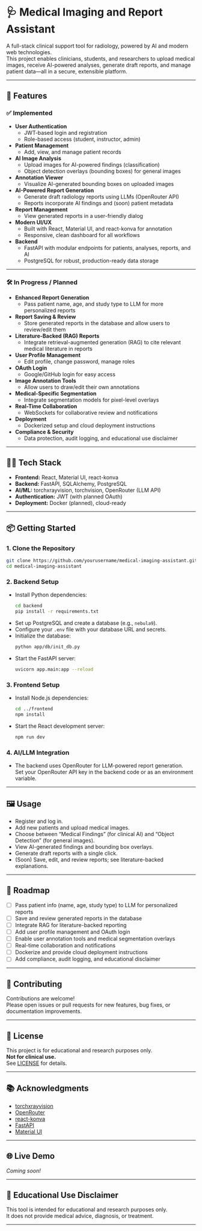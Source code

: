 # 🩺 Medical Imaging and Report Assistant

A full-stack clinical support tool for radiology, powered by AI and modern web technologies.  
This project enables clinicians, students, and researchers to upload medical images, receive AI-powered analyses, generate draft reports, and manage patient data—all in a secure, extensible platform.

---

## 🚀 Features

### ✅ Implemented

- **User Authentication**
  - JWT-based login and registration
  - Role-based access (student, instructor, admin)
- **Patient Management**
  - Add, view, and manage patient records
- **AI Image Analysis**
  - Upload images for AI-powered findings (classification)
  - Object detection overlays (bounding boxes) for general images
- **Annotation Viewer**
  - Visualize AI-generated bounding boxes on uploaded images
- **AI-Powered Report Generation**
  - Generate draft radiology reports using LLMs (OpenRouter API)
  - Reports incorporate AI findings and (soon) patient metadata
- **Report Management**
  - View generated reports in a user-friendly dialog
- **Modern UI/UX**
  - Built with React, Material UI, and react-konva for annotation
  - Responsive, clean dashboard for all workflows
- **Backend**
  - FastAPI with modular endpoints for patients, analyses, reports, and AI
  - PostgreSQL for robust, production-ready data storage

---

### 🛠️ In Progress / Planned

- **Enhanced Report Generation**
  - Pass patient name, age, and study type to LLM for more personalized reports
- **Report Saving & Review**
  - Store generated reports in the database and allow users to review/edit them
- **Literature-Backed (RAG) Reports**
  - Integrate retrieval-augmented generation (RAG) to cite relevant medical literature in reports
- **User Profile Management**
  - Edit profile, change password, manage roles
- **OAuth Login**
  - Google/GitHub login for easy access
- **Image Annotation Tools**
  - Allow users to draw/edit their own annotations
- **Medical-Specific Segmentation**
  - Integrate segmentation models for pixel-level overlays
- **Real-Time Collaboration**
  - WebSockets for collaborative review and notifications
- **Deployment**
  - Dockerized setup and cloud deployment instructions
- **Compliance & Security**
  - Data protection, audit logging, and educational use disclaimer

---

## 🧑‍💻 Tech Stack

- **Frontend:** React, Material UI, react-konva
- **Backend:** FastAPI, SQLAlchemy, PostgreSQL
- **AI/ML:** torchxrayvision, torchvision, OpenRouter (LLM API)
- **Authentication:** JWT (with planned OAuth)
- **Deployment:** Docker (planned), cloud-ready

---

## 📦 Getting Started

### 1. **Clone the Repository**
```bash
git clone https://github.com/yourusername/medical-imaging-assistant.git
cd medical-imaging-assistant
```

### 2. **Backend Setup**
- Install Python dependencies:
  ```bash
  cd backend
  pip install -r requirements.txt
  ```
- Set up PostgreSQL and create a database (e.g., `nebula9`).
- Configure your `.env` file with your database URL and secrets.
- Initialize the database:
  ```bash
  python app/db/init_db.py
  ```
- Start the FastAPI server:
  ```bash
  uvicorn app.main:app --reload
  ```

### 3. **Frontend Setup**
- Install Node.js dependencies:
  ```bash
  cd ../frontend
  npm install
  ```
- Start the React development server:
  ```bash
  npm run dev
  ```

### 4. **AI/LLM Integration**
- The backend uses OpenRouter for LLM-powered report generation.  
  Set your OpenRouter API key in the backend code or as an environment variable.

---

## 🖼️ Usage

- Register and log in.
- Add new patients and upload medical images.
- Choose between “Medical Findings” (for clinical AI) and “Object Detection” (for general images).
- View AI-generated findings and bounding box overlays.
- Generate draft reports with a single click.
- (Soon) Save, edit, and review reports; see literature-backed explanations.

---

## 📝 Roadmap

- [ ] Pass patient info (name, age, study type) to LLM for personalized reports
- [ ] Save and review generated reports in the database
- [ ] Integrate RAG for literature-backed reporting
- [ ] Add user profile management and OAuth login
- [ ] Enable user annotation tools and medical segmentation overlays
- [ ] Real-time collaboration and notifications
- [ ] Dockerize and provide cloud deployment instructions
- [ ] Add compliance, audit logging, and educational disclaimer

---

## 🤝 Contributing

Contributions are welcome!  
Please open issues or pull requests for new features, bug fixes, or documentation improvements.

---

## 📄 License

This project is for educational and research purposes only.  
**Not for clinical use.**  
See [LICENSE](LICENSE) for details.

---

## 📚 Acknowledgments

- [torchxrayvision](https://github.com/mlmed/torchxrayvision)
- [OpenRouter](https://openrouter.ai/)
- [react-konva](https://konvajs.org/docs/react/)
- [FastAPI](https://fastapi.tiangolo.com/)
- [Material UI](https://mui.com/)

---

## 🌐 Live Demo

_Coming soon!_

---

## 🏥 Educational Use Disclaimer

This tool is intended for educational and research purposes only.  
It does not provide medical advice, diagnosis, or treatment.

--- 